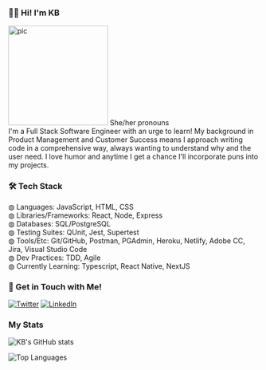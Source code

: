 ### 👋🏻 Hi! I'm KB

<img src="https://user-images.githubusercontent.com/74560886/117216173-36cc2880-adb4-11eb-8d28-5f35c71b673c.jpg" alt="pic" width="200"/>
She/her pronouns<br/>
I'm a Full Stack Software Engineer with an urge to learn! My background in Product Management and Customer Success means I approach writing code in a comprehensive way, always wanting to understand <italics>why</italics> and the user need. I love humor and anytime I get a chance I'll incorporate puns into my projects.
<br/>

<h3>🛠 Tech Stack</h3>
◍ Languages: JavaScript, HTML, CSS<br/>
◍ Libraries/Frameworks: React, Node, Express<br/>
◍ Databases: SQL/PostgreSQL<br/>
◍ Testing Suites: QUnit, Jest, Supertest<br/>
◍ Tools/Etc: Git/GitHub, Postman, PGAdmin, Heroku, Netlify, Adobe CC, Jira, Visual Studio Code<br/>
◍ Dev Practices: TDD, Agile<br/>
◍ Currently Learning: Typescript, React Native, NextJS 
<br/>

<h3>💬 Get in Touch with Me!</h3>
<a href="https://twitter.com/KBtrizay"><img alt="Twitter" src="https://img.shields.io/badge/Twitter-KBtrizay?style=social&logo=twitter"></a>
<a href="https://www.linkedin.com/in/katy-boyles/"><img alt="LinkedIn" src="https://img.shields.io/badge/LinkedIn-Katy%20Boyles?style=social&logo=linkedin"></a>
<br/>

<h3> My Stats </h3>

![KB's GitHub stats](https://github-readme-stats.vercel.app/api?username=katrinkajb&theme=radical&hide=issues&include_all_commits=true&count_private=true)

![Top Languages](https://github-readme-stats.vercel.app/api/top-langs/?username=katrinkajb&layout=compact&theme=radical)


